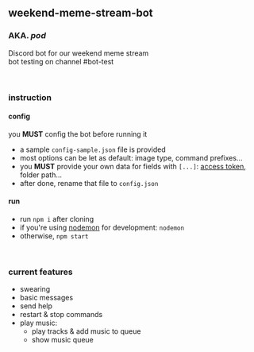 ## weekend-meme-stream-bot

### AKA. *pod*
Discord bot for our weekend meme stream  
bot testing on channel #bot-test

<br>

### instruction
#### **config**
you **MUST** config the bot before running it
* a sample `config-sample.json` file is provided
* most options can be let as default: image type, command prefixes...
* you **MUST** provide your own data for fields with `[...]`: [access token](https://discord.com/developers/applications), folder path...
* after done, rename that file to `config.json`

#### **run**
* run `npm i` after cloning
* if you're using [nodemon](https://www.npmjs.com/package/nodemon) for development: `nodemon`
* otherwise, `npm start`

<br>

### current features
* swearing
* basic messages
* send help
* restart & stop commands
* play music:
  + play tracks & add music to queue
  + show music queue
